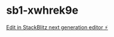 # sb1-xwhrek9e

[Edit in StackBlitz next generation editor ⚡️](https://stackblitz.com/~/github.com/Loveless2k/sb1-xwhrek9e)
